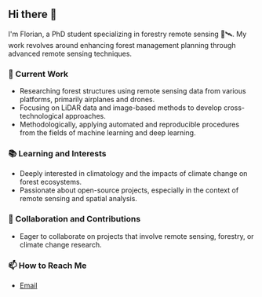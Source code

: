 ## Hi there 👋

I'm Florian, a PhD student specializing in forestry remote sensing 🌲🛰. My work revolves around enhancing forest management planning through advanced remote sensing techniques.

### 🔭 Current Work
- Researching forest structures using remote sensing data from various platforms, primarily airplanes and drones.
- Focusing on LiDAR data and image-based methods to develop cross-technological approaches.
- Methodologically, applying automated and reproducible procedures from the fields of machine learning and deep learning.

### 📚 Learning and Interests
- Deeply interested in climatology and the impacts of climate change on forest ecosystems.
- Passionate about open-source projects, especially in the context of remote sensing and spatial analysis.

### 👯 Collaboration and Contributions
- Eager to collaborate on projects that involve remote sensing, forestry, or climate change research.

### 📫 How to Reach Me
- [Email](mailto:florian.franz@nw-fva.de)

<!--
**FloFranz/FloFranz** is a ✨ _special_ ✨ repository because its `README.md` (this file) appears on your GitHub profile.

Here are some ideas to get you started:

- 🔭 I’m currently working on ...
- 🌱 I’m currently learning ...
- 👯 I’m looking to collaborate on ...
- 🤔 I’m looking for help with ...
- 💬 Ask me about ...
- 📫 How to reach me: ...
- 😄 Pronouns: ...
- ⚡ Fun fact: ...
-->
